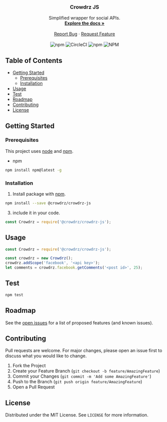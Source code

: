  <!-- PROJECT LOGO -->
<p align="center">
<!--
  <a href="https://github.com/othneildrew/Best-README-Template">
    <img src="images/logo.png" alt="Logo" width="80" height="80">
  </a>
-->

  <h3 align="center">Crowdrz JS</h3>

  <p align="center">
    Simplified wrapper for social APIs.
    <br />
    <a href="https://github.com/crowdrz/crowdrz-js"><strong>Explore the docs »</strong></a>
    <br />
    <br />
    <a href="https://github.com/crowdrz/crowdrz-js/issues">Report Bug</a>
    ·
    <a href="https://github.com/crowdrz/crowdrz-js/issues">Request Feature</a>
    <br />
    <br />
    <img src="https://img.shields.io/npm/v/@crowdrz/crowdrz-js" alt="npm">
    <img src="https://img.shields.io/circleci/build/github/crowdrz/crowdrz-js/master" alt="CircleCI">
    <img alt="npm" src="https://img.shields.io/npm/dt/@crowdrz/crowdrz-js">
    <img src="https://img.shields.io/npm/l/@crowdrz/crowdrz-js" alt="NPM">
  </p>
</p>

<!-- TABLE OF CONTENTS -->
## Table of Contents

* [Getting Started](#getting-started)
  * [Prerequisites](#prerequisites)
  * [Installation](#installation)
* [Usage](#usage)
* [Test](#test)
* [Roadmap](#roadmap)
* [Contributing](#contributing)
* [License](#license)

## Getting Started

### Prerequisites

This project uses [node](http://nodejs.org/) and [npm](https://npmjs.com/).
* npm
```bash
npm install npm@latest -g
```

### Installation

1. Install package with [npm](https://npmjs.com/).
```bash
npm install --save @crowdrz/crowdrz-js
```
3. include it in your code.
```javascript
const Crowdrz = require('@crowdrz/crowdrz-js');
```

## Usage

```javascript
const Crowdrz = require('@crowdrz/crowdrz-js');

const crowdrz = new Crowdrz();
crowdrz.addScope('facebook', '<api key>');
let comments = crowdrz.facebook.getComments('<post id>', 25);
```

## Test

```bash
npm test
```

<!-- ROADMAP -->
## Roadmap

See the [open issues](https://github.com/crowdrz/crowdrz-js/issues) for a list of proposed features (and known issues).

## Contributing

Pull requests are welcome. For major changes, please open an issue first to discuss what you would like to change.

1. Fork the Project
2. Create your Feature Branch (`git checkout -b feature/AmazingFeature`)
3. Commit your Changes (`git commit -m 'Add some AmazingFeature'`)
4. Push to the Branch (`git push origin feature/AmazingFeature`)
5. Open a Pull Request

## License

Distributed under the MIT License. See `LICENSE` for more information.
